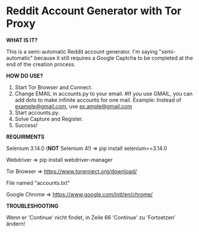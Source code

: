 # Reddit Account Generator with Tor Proxy
 **WHAT IS IT?**
 
 This is a semi-automatic Reddit account generator. I'm saying "semi-automatic" because it still requires a Google Captcha to be completed at the end of the creation process.
 
 **HOW DO USE?**

  1. Start Tor Browser and Connect.
  2. Change EMAIL in accounts.py to your email. #If you use GMAIL, you can add dots to make infinite accounts for one mail. Example: Instead of example@gmail.com, use    ex.ample@gmail.com
 3. Start accounts.py.
 4. Solve Capture and Register. 
 5. Success!
 
 **REQUIRMENTS**
 
 Selenium 3.14.0 (**NOT** Selenium 4!) => pip install selenium==3.14.0

 Webdriver => pip install webdriver-manager

 Tor Browser => https://www.torproject.org/download/

 File named "accounts.txt"

 Google Chrome => https://www.google.com/intl/en/chrome/

**TROUBLESHOOTING**

Wenn er 'Continue' nicht findet, in Zeile 66 'Continue' zu 'Fortsetzen' ändern!
